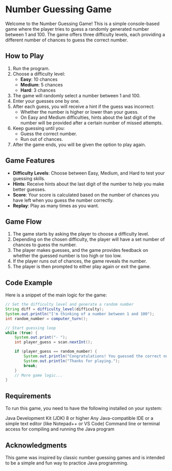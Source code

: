 # Number Guessing Game

Welcome to the Number Guessing Game! This is a simple console-based game where the player tries to guess a randomly generated number between 1 and 100. The game offers three difficulty levels, each providing a different number of chances to guess the correct number.

## How to Play

1. Run the program.
2. Choose a difficulty level:
   - **Easy**: 10 chances
   - **Medium**: 5 chances
   - **Hard**: 3 chances
3. The game will randomly select a number between 1 and 100.
4. Enter your guesses one by one.
5. After each guess, you will receive a hint if the guess was incorrect:
   - Whether the number is higher or lower than your guess.
   - On Easy and Medium difficulties, hints about the last digit of the number will be provided after a certain number of missed attempts.
6. Keep guessing until you:
   - Guess the correct number.
   - Run out of chances.
7. After the game ends, you will be given the option to play again.

## Game Features

- **Difficulty Levels**: Choose between Easy, Medium, and Hard to test your guessing skills.
- **Hints**: Receive hints about the last digit of the number to help you make better guesses.
- **Score**: Your score is calculated based on the number of chances you have left when you guess the number correctly.
- **Replay**: Play as many times as you want.

## Game Flow

1. The game starts by asking the player to choose a difficulty level.
2. Depending on the chosen difficulty, the player will have a set number of chances to guess the number.
3. The player makes guesses, and the game provides feedback on whether the guessed number is too high or too low.
4. If the player runs out of chances, the game reveals the number.
5. The player is then prompted to either play again or exit the game.

## Code Example

Here is a snippet of the main logic for the game:

```java
// Set the difficulty level and generate a random number
String diff = difficulty_level(difficulty);
System.out.println("I'm thinking of a number between 1 and 100");
int random_number = computer_turn();

// Start guessing loop
while (true) {
    System.out.print("- ");
    int player_guess = scan.nextInt();

    if (player_guess == random_number) {
        System.out.println("Congratulations! You guessed the correct number in " + misses + " attempts.");
        System.out.println("Thanks for playing.");
        break;
    }
    // More game logic...
}
```
## Requirements

To run this game, you need to have the following installed on your system:

Java Development Kit (JDK) 8 or higher
Any Java-compatible IDE or a simple text editor (like Notepad++ or VS Code)
Command line or terminal access for compiling and running the Java program

## Acknowledgments

This game was inspired by classic number guessing games and is intended to be a simple and fun way to practice Java programming.
